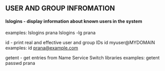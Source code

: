 ## USER AND GROUP INFROMATION

#### lslogins - display information about known users in the system
  examples: lslogins prana
  lslogins -lg prana

id - print real and effective user and group IDs
id myuser@MYDOMAIN
examples: id prana@example.com

getent - get entries from Name Service Switch libraries
examples: getent passwd prana

